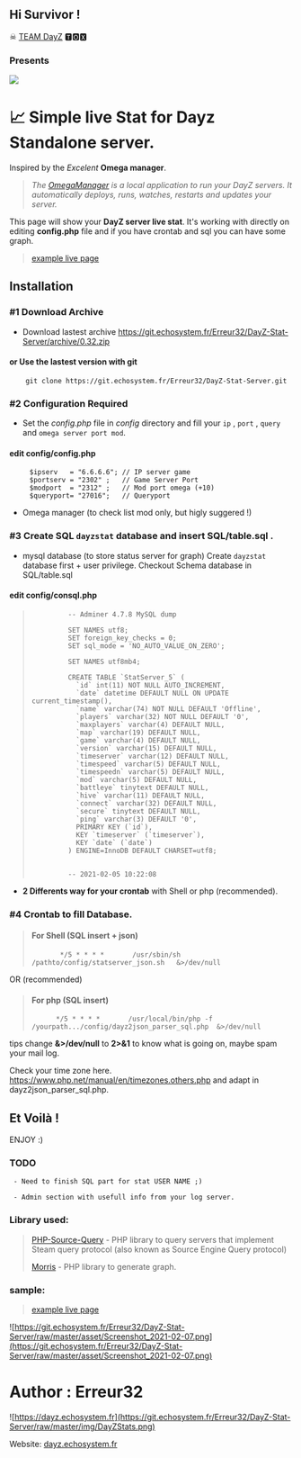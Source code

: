 ##  Hi  Survivor !
 ☠   [TEAM DayZ](https://dayz.echosystem.fr) 🆃🅾🆇  

### Presents

![](https://git.echosystem.fr/Erreur32/DayZ-Stat-Server/raw/master/img/DayZStats.png)

#  📈 Simple live Stat for Dayz Standalone server.
   Inspired by the *Excelent* __Omega manager__.
   
   >  *The [OmegaManager](https://cftools.de/) is a local application to run your DayZ servers. It automatically deploys, runs, watches, restarts and updates your server.*

   This page will show your **DayZ server live stat**. It's working with directly on editing **config.php** file and if you have crontab and sql you can have some graph.



> [example live page](https://dayz.echosystem.fr/git-DayZ-server-stat/)


## Installation

### #1 Download Archive


 - Download lastest archive https://git.echosystem.fr/Erreur32/DayZ-Stat-Server/archive/0.32.zip
   

#### or Use the lastest version with git 

  >   
        git clone https://git.echosystem.fr/Erreur32/DayZ-Stat-Server.git 

 

### #2 Configuration Required

 -  Set the *config.php* file in *config* directory  and fill your `ip` , `port` , `query` and `omega server port mod`.
 
#### edit config/config.php
 
 >
         $ipserv   = "6.6.6.6"; // IP server game
         $portserv = "2302" ;   // Game Server Port
         $modport  = "2312" ;   // Mod port omega (+10)
         $queryport= "27016";   // Queryport
 
 - Omega manager (to check list mod only, but higly suggered !) 


### #3 Create SQL `dayzstat` database and insert SQL/table.sql .
 
 - mysql database (to store status server for graph) 
     Create `dayzstat` database first + user privilege.  Checkout Schema database in SQL/table.sql

#### edit config/consql.php

 >
>              -- Adminer 4.7.8 MySQL dump
>              
>              SET NAMES utf8;
>              SET foreign_key_checks = 0;
>              SET sql_mode = 'NO_AUTO_VALUE_ON_ZERO';
>      
>              SET NAMES utf8mb4;
>      
>              CREATE TABLE `StatServer_5` (
>                `id` int(11) NOT NULL AUTO_INCREMENT,
>                `date` datetime DEFAULT NULL ON UPDATE current_timestamp(),
>                `name` varchar(74) NOT NULL DEFAULT 'Offline',
>                `players` varchar(32) NOT NULL DEFAULT '0',
>                `maxplayers` varchar(4) DEFAULT NULL,
>                `map` varchar(19) DEFAULT NULL,
>                `game` varchar(4) DEFAULT NULL,
>                `version` varchar(15) DEFAULT NULL,
>                `timeserver` varchar(12) DEFAULT NULL,
>                `timespeed` varchar(5) DEFAULT NULL,
>                `timespeedn` varchar(5) DEFAULT NULL,
>                `mod` varchar(5) DEFAULT NULL,
>                `battleye` tinytext DEFAULT NULL,
>                `hive` varchar(11) DEFAULT NULL,
>                `connect` varchar(32) DEFAULT NULL,
>                `secure` tinytext DEFAULT NULL,
>                `ping` varchar(3) DEFAULT '0',
>                PRIMARY KEY (`id`),
>                KEY `timeserver` (`timeserver`),
>                KEY `date` (`date`)
>              ) ENGINE=InnoDB DEFAULT CHARSET=utf8;
>      
>      
>              -- 2021-02-05 10:22:08
     

 - **2 Differents way for your crontab** with Shell or php (recommended). 

### #4 Crontab to fill Database.

> #### For Shell (SQL insert + json)
>            */5 * * * *       /usr/sbin/sh /pathto/config/statserver_json.sh   &>/dev/null
    
 OR (recommended)

> #### For php (SQL insert)
>           */5 * * * *       /usr/local/bin/php -f /yourpath.../config/dayz2json_parser_sql.php  &>/dev/null
>           

 tips change  __&>/dev/null__ to __2>&1__ to know what is going on, maybe spam your mail log.


Check your time zone here. https://www.php.net/manual/en/timezones.others.php and adapt in dayz2json_parser_sql.php.


## Et Voilà ! 
ENJOY :)


### TODO

     - Need to finish SQL part for stat USER NAME ;)

     - Admin section with usefull info from your log server.
 



### Library used:

>
>  [PHP-Source-Query](https://github.com/xPaw/PHP-Source-Query) -     PHP library to query servers that implement Steam query protocol (also known as Source Engine Query protocol) 
>  
>  [Morris](https://morrisjs.github.io/morris.js/)              -     PHP library to generate graph.
 
 

### sample:

>   [example live page](https://dayz.echosystem.fr/git-DayZ-server-stat/)

![https://git.echosystem.fr/Erreur32/DayZ-Stat-Server/raw/master/asset/Screenshot_2021-02-07.png](https://git.echosystem.fr/Erreur32/DayZ-Stat-Server/raw/master/asset/Screenshot_2021-02-07.png)
# Author : Erreur32

![https://dayz.echosystem.fr](https://git.echosystem.fr/Erreur32/DayZ-Stat-Server/raw/master/img/DayZStats.png)

Website: [dayz.echosystem.fr](https://dayz.echosystem.fr)


